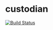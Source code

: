 # custodian

[![Build Status](https://cloud.drone.io/api/badges/rolehippie/custodian/status.svg)](https://cloud.drone.io/rolehippie/mdadm)

